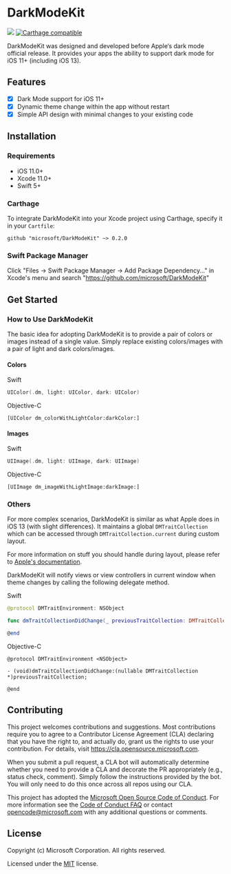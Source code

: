 # DarkModeKit

![](https://github.com/microsoft/DarkModeKit/workflows/CI/badge.svg)
[![Carthage compatible](https://img.shields.io/badge/Carthage-compatible-4BC51D.svg?style=flat)](https://github.com/Carthage/Carthage)

DarkModeKit was designed and developed before Apple‘s dark mode official release. It provides your apps the ability to support dark mode for iOS 11+ (including iOS 13).

## Features

- [x] Dark Mode support for iOS 11+
- [x] Dynamic theme change within the app without restart
- [x] Simple API design with minimal changes to your existing code

## Installation

### Requirements

- iOS 11.0+
- Xcode 11.0+
- Swift 5+

### Carthage

To integrate DarkModeKit into your Xcode project using Carthage, specify it in your `Cartfile`:

```
github "microsoft/DarkModeKit" ~> 0.2.0
```

### Swift Package Manager

Click "Files -> Swift Package Manager -> Add Package Dependency..." in Xcode's menu and search "https://github.com/microsoft/DarkModeKit"

## Get Started

### How to Use DarkModeKit

The basic idea for adopting DarkModeKit is to provide a pair of colors or images instead of a single value. Simply replace existing colors/images with a pair of light and dark colors/images.

#### Colors

Swift
```swift
UIColor(.dm, light: UIColor, dark: UIColor)
```

Objective-C
```objc
[UIColor dm_colorWithLightColor:darkColor:]
```

#### Images

Swift
```swift
UIImage(.dm, light: UIImage, dark: UIImage)
```

Objective-C
```objc
[UIImage dm_imageWithLightImage:darkImage:]
```

### Others

For more complex scenarios, DarkModeKit is similar as what Apple does in iOS 13 (with slight differences). It maintains a global `DMTraitCollection` which can be accessed through `DMTraitCollection.current` during custom layout. 

For more information on stuff you should handle during layout, please refer to [Apple's documentation](https://developer.apple.com/documentation/xcode/supporting_dark_mode_in_your_interface#2993898).

DarkModeKit will notify views or view controllers in current window when theme changes by calling the following delegate method. 

Swift
```swift
@protocol DMTraitEnvironment: NSObject

func dmTraitCollectionDidChange(_ previousTraitCollection: DMTraitCollection?)

@end
```

Objective-C
```objc
@protocol DMTraitEnvironment <NSObject>

- (void)dmTraitCollectionDidChange:(nullable DMTraitCollection *)previousTraitCollection;

@end
```

## Contributing

This project welcomes contributions and suggestions. Most contributions require you to agree to a
Contributor License Agreement (CLA) declaring that you have the right to, and actually do, grant us
the rights to use your contribution. For details, visit https://cla.opensource.microsoft.com.

When you submit a pull request, a CLA bot will automatically determine whether you need to provide
a CLA and decorate the PR appropriately (e.g., status check, comment). Simply follow the instructions
provided by the bot. You will only need to do this once across all repos using our CLA.

This project has adopted the [Microsoft Open Source Code of Conduct](https://opensource.microsoft.com/codeofconduct/).
For more information see the [Code of Conduct FAQ](https://opensource.microsoft.com/codeofconduct/faq/) or
contact [opencode@microsoft.com](mailto:opencode@microsoft.com) with any additional questions or comments.

## License

Copyright (c) Microsoft Corporation. All rights reserved.

Licensed under the [MIT](LICENSE) license.
